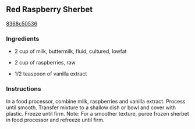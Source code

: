 ## Red Raspberry Sherbet

[8368c50536](http://www.foodnetwork.com/recipes/robin-miller/red-raspberry-sherbet-recipe.html)

### Ingredients

 - 2 cup of milk, buttermilk, fluid, cultured, lowfat

 - 2 cup of raspberries, raw

 - 1/2 teaspoon of vanilla extract

### Instructions

In a food processor, combine milk, raspberries and vanilla extract. Process until smooth. Transfer mixture to a shallow dish or bowl and cover with plastic. Freeze until firm. Note: For a smoother texture, puree frozen sherbet in food processor and refreeze until firm.
